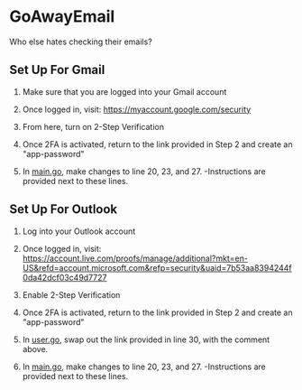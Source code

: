 # GoAwayEmail
Who else hates checking their emails?


## Set Up For Gmail

1. Make sure that you are logged into your Gmail account

2. Once logged in, visit: https://myaccount.google.com/security

3. From here, turn on 2-Step Verification

4. Once 2FA is activated, return to the link provided in Step 2 and create an "app-password"

5. In [main.go](https://github.com/PersonalProjectz/GoAwayEmail/blob/master/main.go), make changes to line 20, 23, and 27.
    -Instructions are provided next to these lines.
    
## Set Up For Outlook

1. Log into your Outlook account

2. Once logged in, visit: https://account.live.com/proofs/manage/additional?mkt=en-US&refd=account.microsoft.com&refp=security&uaid=7b53aa8394244f0da42dcf03c49d7727

3. Enable 2-Step Verification

4. Once 2FA is activated, return to the link provided in Step 2 and create an "app-password"

5. In [user.go](https://github.com/PersonalProjectz/GoAwayEmail/blob/master/Mail/user.go), swap out the link provided in line 30, with the comment above.

6. In [main.go](https://github.com/PersonalProjectz/GoAwayEmail/blob/master/main.go), make changes to line 20, 23, and 27.
    -Instructions are provided next to these lines.

    
